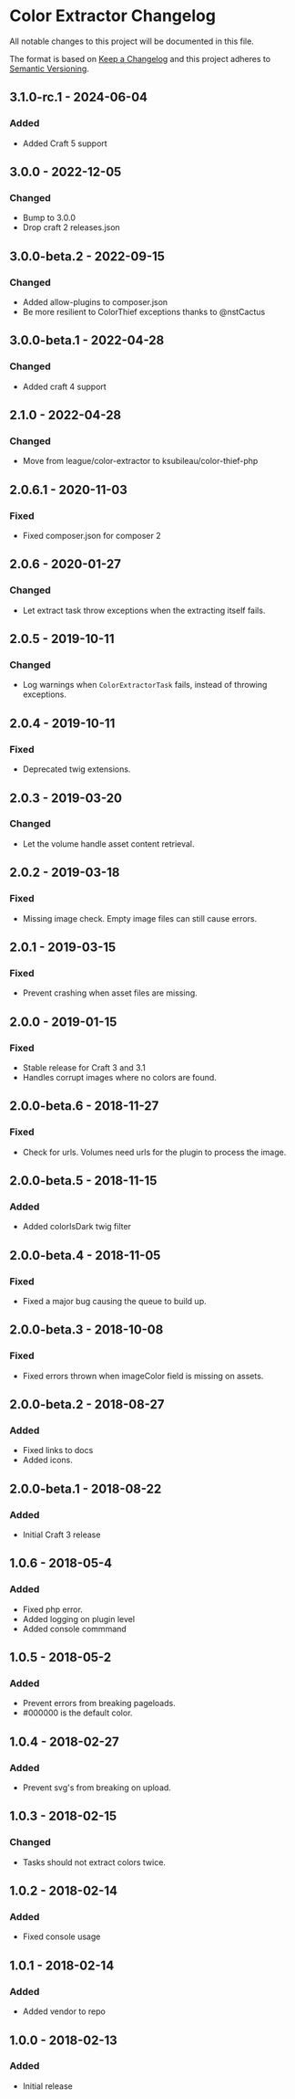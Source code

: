 # Color Extractor Changelog

All notable changes to this project will be documented in this file.

The format is based on [Keep a Changelog](http://keepachangelog.com/) and this project adheres to [Semantic Versioning](http://semver.org/).

## 3.1.0-rc.1 - 2024-06-04

### Added

- Added Craft 5 support


## 3.0.0 - 2022-12-05
### Changed
- Bump to 3.0.0
- Drop craft 2 releases.json

## 3.0.0-beta.2 - 2022-09-15
### Changed
- Added allow-plugins to composer.json
- Be more resilient to ColorThief exceptions thanks to @nstCactus

## 3.0.0-beta.1 - 2022-04-28
### Changed
- Added craft 4 support

## 2.1.0 - 2022-04-28
### Changed
- Move from league/color-extractor to ksubileau/color-thief-php

## 2.0.6.1 - 2020-11-03
### Fixed
- Fixed composer.json for composer 2

## 2.0.6 - 2020-01-27
### Changed
- Let extract task throw exceptions when the extracting itself fails.

## 2.0.5 - 2019-10-11
### Changed
- Log warnings when `ColorExtractorTask` fails, instead of throwing exceptions.

## 2.0.4 - 2019-10-11
### Fixed
- Deprecated twig extensions.

## 2.0.3 - 2019-03-20
### Changed
- Let the volume handle asset content retrieval.

## 2.0.2 - 2019-03-18
### Fixed
- Missing image check. Empty image files can still cause errors.

## 2.0.1 - 2019-03-15
### Fixed
- Prevent crashing when asset files are missing.

## 2.0.0 - 2019-01-15
### Fixed
- Stable release for Craft 3 and 3.1
- Handles corrupt images where no colors are found.

## 2.0.0-beta.6 - 2018-11-27
### Fixed
- Check for urls. Volumes need urls for the plugin to process the image.

## 2.0.0-beta.5 - 2018-11-15
### Added
- Added colorIsDark twig filter

## 2.0.0-beta.4 - 2018-11-05
### Fixed
- Fixed a major bug causing the queue to build up.

## 2.0.0-beta.3 - 2018-10-08
### Fixed
- Fixed errors thrown when imageColor field is missing on assets.

## 2.0.0-beta.2 - 2018-08-27
### Added
- Fixed links to docs
- Added icons.

## 2.0.0-beta.1 - 2018-08-22
### Added
- Initial Craft 3 release

## 1.0.6 - 2018-05-4
### Added
- Fixed php error.
- Added logging on plugin level
- Added console commmand

## 1.0.5 - 2018-05-2
### Added
- Prevent errors from breaking pageloads.
- #000000 is the default color.

## 1.0.4 - 2018-02-27
### Added
- Prevent svg's from breaking on upload.

## 1.0.3 - 2018-02-15
### Changed
- Tasks should not extract colors twice.

## 1.0.2 - 2018-02-14
### Added
- Fixed console usage

## 1.0.1 - 2018-02-14
### Added
- Added vendor to repo

## 1.0.0 - 2018-02-13
### Added
- Initial release
